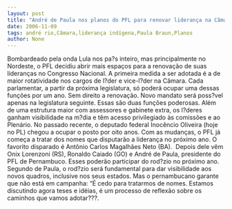 ```yaml
---
layout: post
title: "André de Paula nos planos do PFL para renovar liderança na Câmara"
date: 2006-11-09
tags: andré rio,Câmara,liderança indígena,Paula Braun,Planos
author: None
---
```

Bombardeado pela onda Lula nos pa?s inteiro, mas principalmente no Nordeste, o PFL decidiu abrir mais espaços para a renovação de suas lideranças no Congresso Nacional.
A primeira medida a ser adotada é a de maior rotatividade nos cargos de l?der e vice-l?der na Câmara. 
Cada parlamentar, a partir da próxima legislatura, só poderá ocupar uma dessas funções por um ano. Sem direito a renovação. Novo mandato será poss?vel apenas na legislatura seguinte.
Essas são duas funções poderosas. 
Além de uma estrutura maior com assessores e gabinete extra, os l?deres ganham visibilidade na m?dia e têm acesso privilegiado às comissões e ao Plenário.
No passado recente, o deputado federal Inocêncio Oliveira (hoje no PL) chegou a ocupar o posto por oito anos.
Com as mudanças, o PFL já começa a tratar dos nomes que disputarão a liderança no próximo ano.
O favorito disparado é Antônio Carlos Magalhães Neto (BA).&nbsp; Depois dele vêm Onix Lorenzoni (RS), Ronaldo Caiado (GO) e André de Paula, presidente do PFL de Pernambuco.
Esses poderão participar do rod?zio no próximo ano.
Segundo de Paula, o rod?zio será fundamental para dar visibilidade aos novos quadros, inclusive nos seus estados. 
Mas o pernambucano garante que não está em campanha: “É cedo para tratarmos de nomes. Estamos discutindo agora teses e idéias, é um processo de reflexão sobre os caminhos que vamos adotar???. 